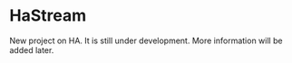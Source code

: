 # HaStream

New project on HA. It is still under development. More information will be added later.
